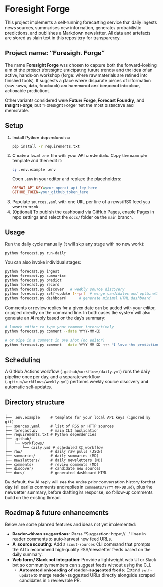 # Foresight Forge

This project implements a self‑running forecasting service that daily ingests news sources,
summarises new information, generates probabilistic predictions, and publishes a Markdown
newsletter. All data and artefacts are stored as plain text in this repository for transparency.

## Project name: “Foresight Forge”

The name **Foresight Forge** was chosen to capture both the forward-looking aim
of the project (foresight: anticipating future trends) and the idea of an active,
hands-on workshop (forge: where raw materials are refined into finished tools).
It suggests a place where disparate pieces of information (raw news, data, feedback)
are hammered and tempered into clear, actionable predictions.

Other variants considered were **Future Forge**, **Forecast Foundry**, and **Insight Forge**,
but “Foresight Forge” felt the most distinctive and memorable.

## Setup

1. Install Python dependencies:
   ```bash
   pip install -r requirements.txt
   ```
2. Create a local `.env` file with your API credentials.
   Copy the example template and then edit it:
   ```bash
   cp .env.example .env
   ```
   Open `.env` in your editor and replace the placeholders:
   ```ini
   OPENAI_API_KEY=your_openai_api_key_here
   GITHUB_TOKEN=your_github_token_here
   ```
3. Populate `sources.yaml` with one URL per line of a news/RSS feed you want to track.
4. (Optional) To publish the dashboard via GitHub Pages, enable Pages in repo settings and select the `docs/` folder on the `main` branch.

## Usage

Run the daily cycle manually (it will skip any stage with no new work):
```bash
python forecast.py run-daily
```

You can also invoke individual stages:
```bash
python forecast.py ingest
python forecast.py summarise
python forecast.py predict
python forecast.py record
python forecast.py discover   # weekly source discovery
python forecast.py self-update [--pr]  # merge candidates and optionally open a PR
python forecast.py dashboard      # generate minimal HTML dashboard
```

Comments or review replies for a given date can be added with your editor,
or piped directly on the command line. In both cases the system will also
generate an AI reply based on the day’s summary:
```bash
# launch editor to type your comment interactively
python forecast.py comment --date YYYY-MM-DD

# or pipe in a comment in one shot (no editor)
python forecast.py comment --date YYYY-MM-DD <<< "I love the predictions—what about link X?"
```

## Scheduling

A GitHub Actions workflow (`.github/workflows/daily.yml`) runs the daily pipeline once per day,
and a separate workflow (`.github/workflows/weekly.yml`) performs weekly source discovery
and automatic self‑updates.

## Directory structure

```plain
.
├── .env.example     # template for your local API keys (ignored by git)
├── sources.yaml     # list of RSS or HTTP sources
├── forecast.py      # main CLI application
├── requirements.txt # Python dependencies
├── .github/
│   └── workflows/
│       └── daily.yml # scheduled CI workflow
├── raw/             # daily raw pulls (JSON)
├── summaries/       # daily summaries (MD)
├── newsletters/     # daily newsletters (MD)
├── comments/        # review comments (MD)
├── discover/        # candidate new sources
└── docs/            # generated dashboard HTML
```
By default, the AI reply will see the entire prior conversation history for that day
(all earlier comments and replies in `comments/YYYY-MM-DD.md`), plus the newsletter summary,
before drafting its response, so follow‑up comments build on the existing thread.

## Roadmap & future enhancements

Below are some planned features and ideas not yet implemented:

- **Reader‑driven suggestions:**  Parse “Suggestion: https://…” lines in reader comments to auto‑harvest new feed URLs.
- **AI source scouting:**  Add a `scout-sources` CLI command that prompts the AI to recommend high‑quality RSS/newsletter feeds based on the daily summary.
- **Web form / Slack bot integration:**  Provide a lightweight web UI or Slack bot so community members can suggest feeds without using the CLI.
    - **Automated onboarding of reader-suggested feeds:**  Extend `self-update` to merge reader-suggested URLs directly alongside scraped candidates in a reviewable PR.

